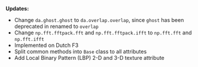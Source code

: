 **Updates:**

* Change `da.ghost.ghost` to `da.overlap.overlap`, since `ghost` has been deprecated in renamed to `overlap`
* Change `np.fft.fftpack.fft` and `np.fft.fftpack.ifft` to `np.fft.fft` and `np.fft.ifft`
* Implemented on Dutch F3
* Split common methods into `Base` class to all attributes
* Add Local Binary Pattern (LBP) 2-D and 3-D texture attribute
